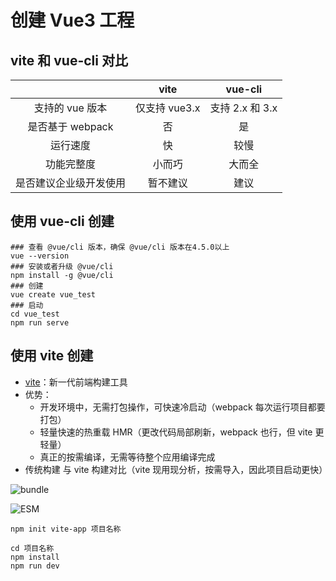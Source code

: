# 创建 Vue3 工程

## vite 和 vue-cli 对比

|                        |     vite      |     vue-cli     |
| :--------------------: | :-----------: | :-------------: |
|    支持的 vue 版本     | 仅支持 vue3.x | 支持 2.x 和 3.x |
|    是否基于 webpack    |      否       |       是        |
|        运行速度        |      快       |      较慢       |
|       功能完整度       |    小而巧     |     大而全      |
| 是否建议企业级开发使用 |   暂不建议    |      建议       |

## 使用 vue-cli 创建

```shell
### 查看 @vue/cli 版本，确保 @vue/cli 版本在4.5.0以上
vue --version
### 安装或者升级 @vue/cli
npm install -g @vue/cli
### 创建
vue create vue_test
### 启动
cd vue_test
npm run serve
```

## 使用 vite 创建

- [vite](https://vitejs.cn/)：新一代前端构建工具
- 优势：
  - 开发环境中，无需打包操作，可快速冷启动（webpack 每次运行项目都要打包）
  - 轻量快速的热重载 HMR（更改代码局部刷新，webpack 也行，但 vite 更轻量）
  - 真正的按需编译，无需等待整个应用编译完成
- 传统构建 与 vite 构建对比（vite 现用现分析，按需导入，因此项目启动更快）

![bundle](/image/bundle.png)

![ESM](/image/ESM.png)

```shell
npm init vite-app 项目名称

cd 项目名称
npm install
npm run dev
```
